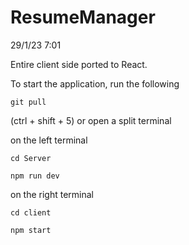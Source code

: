 # ResumeManager

29/1/23 7:01

Entire client side ported to React.


To start the application, run the following

`git pull`

(ctrl + shift + 5) or open a split terminal


on the left terminal

`cd Server`

`npm run dev`


on the right terminal

`cd client`

`npm start`
